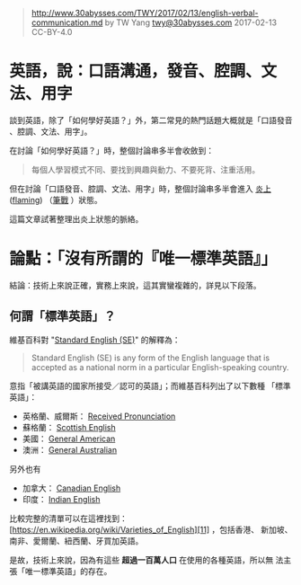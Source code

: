 ﻿> http://www.30abysses.com/TWY/2017/02/13/english-verbal-communication.md
> by TW Yang <twy@30abysses.com> 2017-02-13 CC-BY-4.0

# 英語，說：口語溝通，發音、腔調、文法、用字

談到英語，除了「如何學好英語？」外，第二常見的熱門話題大概就是「口語發音
、腔調、文法、用字」。

在討論「如何學好英語？」時，整個討論串多半會收斂到：

> 每個人學習模式不同、要找到興趣與動力、不要死背、注重活用。

但在討論「口語發音、腔調、文法、用字」時，整個討論串多半會進入
[炎上][1]([flaming][2]) （[筆戰][3] ）狀態。

[1]: https://ja.wikipedia.org/wiki/%E7%82%8E%E4%B8%8A_(%E3%83%8D%E3%83%83%E3%83%88%E7%94%A8%E8%AA%9E)
[2]: https://en.wikipedia.org/wiki/Flaming_(Internet)
[3]: https://zh.wikipedia.org/zh-tw/%E7%B6%B2%E8%B7%AF%E8%AB%96%E6%88%B0

這篇文章試著整理出炎上狀態的脈絡。



# 論點：「沒有所謂的『唯一標準英語』」

結論：技術上來說正確，實務上來說，這其實蠻複雜的，詳見以下段落。


##  何謂「標準英語」？

維基百科對 "[Standard English (SE)][4]" 的解釋為：

> Standard English (SE) is any form of the English language that is accepted as a national norm in a particular English-speaking country.

意指「被講英語的國家所接受／認可的英語」；而維基百科列出了以下數種
「標準英語」：

* 英格蘭、威爾斯： [Received Pronunciation][5]
* 蘇格蘭： [Scottish English][6]
* 美國： [General American][7]
* 澳洲： [General Australian][8]

[4]: https://en.wikipedia.org/wiki/Standard_English
[5]: https://en.wikipedia.org/wiki/Received_Pronunciation
[6]: https://en.wikipedia.org/wiki/Scottish_English
[7]: https://en.wikipedia.org/wiki/General_American
[8]: https://en.wikipedia.org/wiki/Variation_in_Australian_English#Broad.2C_general_and_cultivated_Australian

另外也有

* 加拿大： [Canadian English][9]
* 印度： [Indian English][10]

[9]: https://en.wikipedia.org/wiki/Canadian_English
[10]: https://en.wikipedia.org/wiki/Indian_English

比較完整的清單可以在這裡找到：
[https://en.wikipedia.org/wiki/Varieties_of_English][11]  ，包括香港、
新加坡、南非、愛爾蘭、紐西蘭、牙買加英語。

[11]: https://en.wikipedia.org/wiki/Varieties_of_English

是故，技術上來說，因為有這些 **超過一百萬人口** 在使用的各種英語，所以無
法主張「唯一標準英語」的存在。
